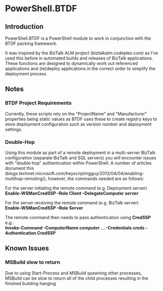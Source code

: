 # PowerShell.BTDF

## Introduction

PowerShell.BTDF is a PowerShell module to work in conjunction with the BTDF packing framework.

It was inspired by the BizTalk ALM project (biztalkalm.codeplex.com) as I've used this before in automated builds and releases of BizTalk applications. These functions are designed to dynamically work out referenced applications and (re)deploy applications in the correct order to simplify the deployment process

## Notes

### BTDF Project Requirements

Currently, these scripts rely on the "ProjectName" and "Manufacturer" properties being static values as BTDF uses these to create registry keys to store deployment configuration such as version number and deployment settings.

### Double-Hop

Using this module as part of a remote deployment in a multi-server BizTalk configuration (separate BizTalk and SQL servers) you will encounter issues with "double hop" authentication within PowerShell. A number of articles document this (blogs.technet.microsoft.com/heyscriptingguy/2013/04/04/enabling-multihop-remoting/), however, the commands needed are as follows:

For the server initiating the remote command (e.g. Deployment server)  
**Enable-WSManCredSSP –Role Client –DelegateComputer *server***  

For the server receiving the remote command (e.g. BizTalk server)  
**Enable-WSManCredSSP –Role Server**

The remote command then needs to pass authentication using **CredSSP** e.g.:  
**Invoke-Command -ComputerName *computer* ... -Credentials *creds* -Authentication CredSSP**

## Known Issues

### MSBuild slow to return
Due to using Start-Process and MSBuild spawning other processes, MSBuild can be slow to return all of the child processes resulting in the finished building hanging